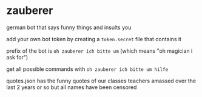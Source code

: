 # zauberer

german bot that says funny things and insults you

add your own bot token by creating a `token.secret` file that contains it

prefix of the bot is `oh zauberer ich bitte um` (which means "oh magician i ask for")

get all possible commands with `oh zauberer ich bitte um hilfe`

quotes.json has the funny quotes of our classes teachers amassed over the last 2 years or so but all names have been censored
